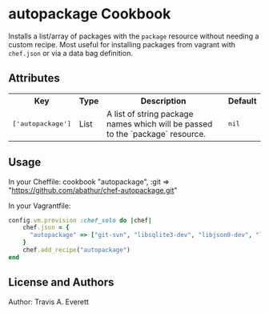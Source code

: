 autopackage Cookbook
====================
Installs a list/array of packages with the `package` resource without needing a custom recipe. Most useful for installing packages from vagrant with `chef.json` or via a data bag definition.

Attributes
----------
<table>
  <tr>
    <th>Key</th>
    <th>Type</th>
    <th>Description</th>
    <th>Default</th>
  </tr>
  <tr>
    <td><tt>['autopackage']</tt></td>
    <td>List</td>
    <td>A list of string package names which will be passed to the `package` resource.</td>
    <td><tt>nil</tt></td>
  </tr>
</table>

Usage
-----
In your Cheffile:
cookbook "autopackage", :git => "https://github.com/abathur/chef-autopackage.git"

In your Vagrantfile:

```ruby
config.vm.provision :chef_solo do |chef|
    chef.json = {
      "autopackage" => ["git-svn", "libsqlite3-dev", "libjson0-dev", "libpcre3-dev"]
    }
    chef.add_recipe("autopackage")
end
```


License and Authors
-------------------
Author: Travis A. Everett
